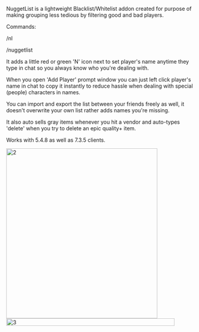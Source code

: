 NuggetList is a lightweight Blacklist/Whitelist addon created for purpose of making grouping less tedious by filtering good and bad players.

Commands:

/nl

/nuggetlist

It adds a little red or green 'N' icon next to set player's name anytime they type in chat so you always know who you're dealing with.

When you open 'Add Player' prompt window you can just left click player's name in chat to copy it instantly to reduce hassle when dealing with special (people) characters in names.

You can import and export the list between your friends freely as well, it doesn't overwrite your own list rather adds names you're missing.

It also auto sells gray items whenever you hit a vendor and auto-types 'delete' when you try to delete an epic quality+ item.

Works with 5.4.8 as well as 7.3.5 clients.

<img width="403" height="453" alt="2" src="https://github.com/user-attachments/assets/049c8701-bad7-444c-839c-ab4caaece505" />

<img width="449" height="20" alt="3" src="https://github.com/user-attachments/assets/c7f764e0-7c44-4ad3-a1e6-2909f6ccbb86" />
